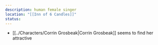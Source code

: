```yaml
---
description: human female singer
location: "[[Inn of 6 Candles]]"
status: 
---
```

- [[../Characters/Corrin Grosbeak|Corrin Grosbeak]] seems to find her attractive